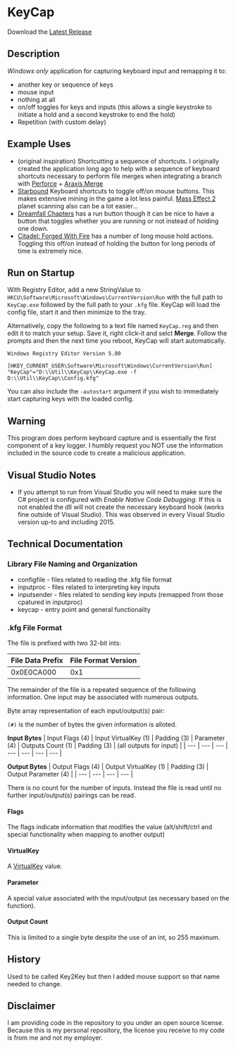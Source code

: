 # KeyCap

Download the [Latest Release](https://github.com/nhmkdev/KeyCap/releases/latest)

## Description
*Windows only* application for capturing keyboard input and remapping it to:
* another key or sequence of keys
* mouse input
* nothing at all
* on/off toggles for keys and inputs (this allows a single keystroke to initiate a hold and a second keystroke to end the hold)
* Repetition (with custom delay)

## Example Uses
* (original inspiration) Shortcutting a sequence of shortcuts. I originally created the application long ago to help with a sequence of keyboard shortcuts necessary to perform file merges when integrating a branch with [Perforce](https://www.perforce.com/) + [Araxis Merge](https://www.araxis.com/)
* [Starbound](http://playstarbound.com/) Keyboard shortcuts to toggle off/on mouse buttons. This makes extensive mining in the game a lot less painful. [Mass Effect 2](http://masseffect.bioware.com/me2/) planet scanning also can be a lot easier...
* [Dreamfall Chapters](http://redthreadgames.com/games/chapters/) has a run button though it can be nice to have a button that toggles whether you are running or not instead of holding one down.
* [Citadel: Forged With Fire](https://www.citadelthegame.com/) has a number of long mouse hold actions. Toggling this off/on instead of holding the button for long periods of time is extremely nice.

## Run on Startup

With Registry Editor, add a new StringValue to `HKCU\Software\Microsoft\Windows\CurrentVersion\Run` with the full path to `KeyCap.exe` followed by the full path to your `.kfg` file.  KeyCap will load the config file, start it and then minimize to the tray.

Alternatively, copy the following to a text file named `KeyCap.reg` and then edit it to match your setup.  Save it, right click-it and selct **Merge**.  Follow the prompts and then the next time you reboot, KeyCap will start automatically.

```regedit
Windows Registry Editor Version 5.00

[HKEY_CURRENT_USER\Software\Microsoft\Windows\CurrentVersion\Run]
"KeyCap"="D:\\Util\\KeyCap\\KeyCap.exe -f D:\\Util\\KeyCap\\Config.kfg"
```

You can also include the `-autostart` argument if you wish to immediately start capturing keys with the loaded config.

## Warning
This program does perform keyboard capture and is essentially the first component of a key logger. I humbly request you NOT use the information included in the source code to create a malicious application.

## Visual Studio Notes
* If you attempt to run from Visual Studio you will need to make sure the C# project is configured with *Enable Native Code Debugging*. If this is not enabled the dll will not create the necessary keyboard hook (works fine outside of Visual Studio). This was observed in every Visual Studio version up-to and including 2015.

## Technical Documentation

### Library File Naming and Organization

* configfile - files related to reading the .kfg file format
* inputproc - files related to interpreting key inputs
* inputsender - files related to sending key inputs (remapped from those cpatured in inputproc)
* keycap - entry point and general functionality

### .kfg File Format

The file is prefixed with two 32-bit ints:

| File Data Prefix | File Format Version |
| --- | --- |
| 0x0E0CA000 | 0x1

The remainder of the file is a repeated sequence of the following information. One input may be associated with numerous outputs.

Byte array representation of each input/output(s) pair:

`(#)` is the number of bytes the given information is alloted.

**Input Bytes**
| Input Flags (4) | Input VirtualKey (1) | Padding (3) | Parameter (4) | Outputs Count (1) | Padding (3) | (all outputs for input) |
| --- | --- | --- | --- | --- | --- | --- |

**Output Bytes**
| Output Flags (4) | Output VirtualKey (1) | Padding (3) | Output Parameter (4) |
| --- | --- | --- | --- |

There is no count for the number of inputs. Instead the file is read until no further input/output(s) pairings can be read.

#### Flags

The flags indicate information that modifies the value (alt/shift/ctrl and special functionality when mapping to another output)

#### VirtualKey

A [VirtualKey](https://docs.microsoft.com/en-us/windows/win32/inputdev/virtual-key-codes) value.

#### Parameter

A special value associated with the input/output (as necessary based on the function).

#### Output Count

This is limited to a single byte despite the use of an int, so 255 maximum.

## History

Used to be called Key2Key but then I added mouse support so that name needed to change.

## Disclaimer

I am providing code in the repository to you under an open source license. Because this is my personal repository, the license you receive to my code is from me and not my employer.
